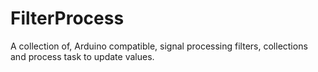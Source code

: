 # FilterProcess
A collection of, Arduino compatible, signal processing filters, collections and process task to update values.
